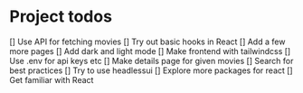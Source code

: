 # Project todos

[] Use API for fetching movies
[] Try out basic hooks in React
[] Add a few more pages
[] Add dark and light mode
[] Make frontend with tailwindcss
[] Use .env for api keys etc
[] Make details page for given movies
[] Search for best practices
[] Try to use headlessui
[] Explore more packages for react
[] Get familiar with React